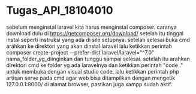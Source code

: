 # Tugas_API_18104010

sebelum menginstal laravel kita harus menginstal composer. caranya download dulu di https://getcomposer.org/download/ setelah itu tinggal instal seperti instruksi yang ada di sile setupnya. setelah selesai buka cmd arahkan ke direktori yang akan dinstal laravel lalu ketikkan perintah composer create-project --prefer-dist laravel/laravel="^7.0" nama_folder_yg_diinginkan dan tunggu sampai selesai. setelah itu arahkan direktori cmd ke folder yg ada laravelnya dan ketikkan perintah "code ." untuk membuka dengan visual studio code. lalu ketikkan perintah php artisan serve pada cmd agar web bisa ditampilkan dengan mengetik 127.0.0.1:8000/ di alamat browser, pastikan juga xampp sudah aktif.
